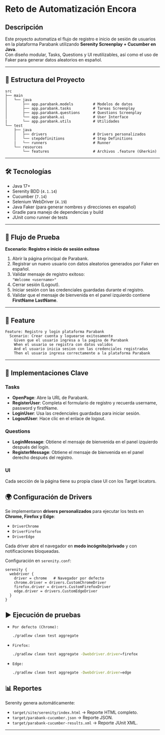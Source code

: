 # Reto de Automatización Encora

## Descripción

Este proyecto automatiza el flujo de registro e inicio de sesión de usuarios en la plataforma Parabank utilizando **Serenity Screenplay + Cucumber en Java**.  
Con diseño modular, Tasks, Questions y UI reutilizables, así como el uso de Faker para generar datos aleatorios en español.

---

## 📂 Estructura del Proyecto
```
src
├── main
│   └── java
│       ├── app.parabank.models         # Modelos de datos
│       ├── app.parabank.tasks          # Tareas Screenplay
│       ├── app.parabank.questions      # Questions Screenplay
│       └── app.parabank.ui             # User Interface            
|       └── app.parabank.utils          # Utilidades
└── test
    ├── java
    │   ├── drivers                     # Drivers personalizados
    │   └── stepdefinitions             # Step Definitions 
    |   └── runners                     # Runner
    └── resources
        └── features                    # Archivos .feature (Gherkin)
```

---

## 🛠️ Tecnologías

- Java 17+
- Serenity BDD (`4.1.14`)
- Cucumber (`7.14`)
- Selenium WebDriver (`4.19`)
- Java Faker (para generar nombres y direcciones en español)
- Gradle para manejo de dependencias y build
- JUnit como runner de tests

---

## 🚦 Flujo de Prueba

**Escenario: Registro e inicio de sesión exitoso**

1. Abrir la página principal de Parabank.
2. Registrar un nuevo usuario con datos aleatorios generados por Faker en español.
3. Validar mensaje de registro exitoso:  
   `"Welcome <username>"`
4. Cerrar sesión (Logout).
5. Iniciar sesión con las credenciales guardadas durante el registro.
6. Validar que el mensaje de bienvenida en el panel izquierdo contiene **FirstName LastName**.

---

## 📝 Feature

```gherkin
Feature: Registro y login plataforma Parabank
  Scenario: Crear cuenta y loguearse exitosamente
    Given que el usuario ingresa a la pagina de Parabank
    When el usuario se registra con datos validos
    And el usuario inicia sesion con las credenciales registradas
    Then el usuario ingresa correctamente a la plataforma Parabank
```

---

## 🔑 Implementaciones Clave

### Tasks
- **OpenPage**: Abre la URL de Parabank.
- **RegisterUser**: Completa el formulario de registro y recuerda username, password y firstName.
- **LoginUser**: Usa las credenciales guardadas para iniciar sesión.
- **LogoutUser**: Hace clic en el enlace de logout.

### Questions
- **LoginMessage**: Obtiene el mensaje de bienvenida en el panel izquierdo después del login.
- **RegisterMessage**: Obtiene el mensaje de bienvenida en el panel derecho después del registro.

### UI
Cada sección de la página tiene su propia clase UI con los Target locators.

## 🌍 Configuración de Drivers

Se implementaron **drivers personalizados** para ejecutar los tests en **Chrome, Firefox y Edge**:

- `DriverChrome`
- `DriverFirefox`
- `DriverEdge`

Cada driver abre el navegador en **modo incógnito/privado** y con notificaciones bloqueadas.

Configuración en `serenity.conf`:

```hocon
serenity {
  webdriver {
    driver = chrome   # Navegador por defecto
    chrome.driver = drivers.CustomChromeDriver
    firefox.driver = drivers.CustomFirefoxDriver
    edge.driver = drivers.CustomEdgeDriver
  }
}
```
## ▶️ Ejecución de pruebas
- `Por defecto (Chrome):` 
    ```bash
    ./gradlew clean test aggregate
    ```
- `Firefox:`
    ```bash
    ./gradlew clean test aggregate -Dwebdriver.driver=firefox
    ```
- `Edge:`
    ```bash
    ./gradlew clean test aggregate -Dwebdriver.driver=edge
    ```
## 📊 Reportes

Serenity genera automáticamente:

- `target/site/serenity/index.html` → Reporte HTML completo.
- `target/parabank-cucumber.json` → Reporte JSON.
- `target/parabank-cucumber-results.xml` → Reporte JUnit XML.

---

